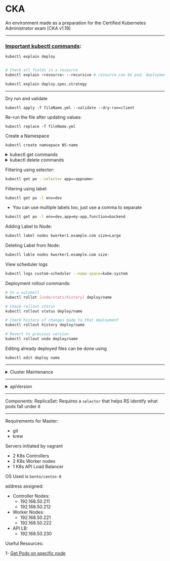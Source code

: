 # CKA
An environment made as a preparation for the Certified Kubernetes Administrator exam [CKA v1.19]

---

### [Important kubectl commands](https://blog.heptio.com/kubectl-explain-heptioprotip-ee883992a243):

```bash
kubectl explain deploy


# Check all fields in a resource
kubectl explain <resource> --recursive # resource can be pod, deployment, ReplicaSet etc

kubectl explain deploy.spec.strategy
```

---

Dry run and validate 

```
kubectl apply -f fileName.yml --validate --dry-run=client
```

Re-run the file after updating values:
```
kubectl replace -f fileName.yml
```

Create a Namespace
```
kubectl create namsepace NS-name
```

<details>
<summary>kubectl get commands</summary>
<p>

```bash
# View all objects
kubectl get all

# ConfigMaps
kubectl get cm

# Secrets
kubectl get secret

# Replicasets
kubectl get rs

# DaemonSets
kubectl get ds

# Pods in the current NS
kubectl get po

# Pods in a different NS
kubectl get po --namespace=name

# Pods on a specific Node [1]
# --all-namespaces shorthand is -A
kubectl get pods -Ao wide --field-selector spec.nodeName=<node>

# Services
kubectl get svc

# Namespaces
kubectl get ns

# Nodes
kubectl get no

# List all events in the current NS
kubectl get events

# Deployments
kubectl get deploy

```

</p>
</details>


<details>
<summary>kubectl delete commands</summary>
<p>

```bash
# Delete pod
kubectl delete pod <name>
```


</p>
</details>

Filtering using selector:
```bash
kubectl get po --selector app=<appname>
```

Filtering using label:
```bash
kubectl get po -l env=dev
```

* You can use multiple labels too, just use a comma to separate
```bash
kubeclt get po -l env=dev,app=my-app,function=backend
```

Adding Label to Node:
```bash
kubectl label nodes kworker1.example.com size=Large
```

Deleting Label from Node:
```bash
kubectl lable nodes kworker1.example.com size-
```

View scheduler logs
```bash
kubectl logs custom-scheduler --name-space=kube-system
```

Deployment rollout commands:
```bash
# In a nutshell
kubectl rollot [undo/stats/history] deploy/name

# Check rollout status 
kubectl rollout status deploy/name

# Check history of changes made to that deployment
kubectl rollout history deploy/name

# Revert to previous version
kubectl rollout undo deploy/name
```

Editing already deployed files can be done using
```
kubectl edit deploy name
```

---

<details>
<summary>Cluster Maintenance</summary>
<p>

```bash
# Mark node as unusable 
kubectl drain <node>

OR 

kubectl cordon <node>

# Remove the drain restriction
kubectl uncordon <node>
```

Cordon Vs drain:
- Cordon doesn't terminate existing pods on the node but it prevents creation of any new pods on that node
- Drain terminates those pods and they get allocated to a different node

Upgrading a cluster:
```bash
kubeadm upgrade plan
kubeadm upgrade apply
```

Backup resource configuration:
1- Backup all resources 
```bash
kubectl get all -Ao yaml > all_resources.yml
```
>  Implement etcd backup and restore

2- Use etcdctl to backup the etcd server
```bash
ETCD_API=3 etcdctl snapshot save snapshot.db
```

</p>
</details>


---

<details>
<summary>apiVersion</summary>
<p>

|    Kind    	| apiVersion 	|
|:----------:	|:----------:	|
| ReplicaSet 	|   apps/v1  	|
| Deployment 	|   apps/v1  	|
|  Namespace 	|     v1     	|
|   Service  	|     v1     	|

</p>
</details>

---

Components:
ReplicaSet: Requires a `selector` that helps RS identify what pods fall under it

---

Requirements for Master:
- git
- krew

Servers initiated by vagrant
- 2 K8s Controllers
- 2 K8s Worker nodes
- 1 K8s API Load Balancer

OS Used is `bento/centos-8`

address assigned:
* Controller Nodes:
  * 192.168.50.211
  * 192.168.50.212
* Worker Nodes:
  * 192.168.50.221
  * 192.168.50.222
* API LB:
  * 192.168.50.230

Useful Resources:

1- [Get Pods on specific node](https://stackoverflow.com/a/50811992)

